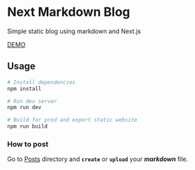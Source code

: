 # Next Markdown Blog

Simple static blog using markdown and Next.js

[DEMO](https://next-markdown-blog-drab.vercel.app/)

## Usage

```bash
# Install dependencies
npm install

# Run dev server
npm run dev

# Build for prod and export static website
npm run build
```
### How to post
Go to [Posts](https://github.com/bradtraversy/next-markdown-blog/tree/main/posts) directory and **`create`** or **`upload`** your _**markdown**_ file. 
